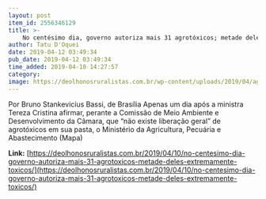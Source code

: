 ```yaml
---
layout: post
item_id: 2556346129
title: >-
    No centésimo dia, governo autoriza mais 31 agrotóxicos; metade deles, “extremamente tóxicos”
author: Tatu D'Oquei
date: 2019-04-12 03:49:34
pub_date: 2019-04-12 03:49:34
time_added: 2019-04-10 14:27:57
category: 
image: https://deolhonosruralistas.com.br/wp-content/uploads/2019/04/agrotoxicos-bolsonaro-tereza.jpg
---
```


Por Bruno Stankevicius Bassi, de Brasília Apenas um dia após a ministra Tereza Cristina afirmar, perante a Comissão de Meio Ambiente e Desenvolvimento da Câmara, que “não existe liberação geral” de agrotóxicos em sua pasta, o Ministério da Agricultura, Pecuária e Abastecimento (Mapa)

**Link:** [https://deolhonosruralistas.com.br/2019/04/10/no-centesimo-dia-governo-autoriza-mais-31-agrotoxicos-metade-deles-extremamente-toxicos/](https://deolhonosruralistas.com.br/2019/04/10/no-centesimo-dia-governo-autoriza-mais-31-agrotoxicos-metade-deles-extremamente-toxicos/)

